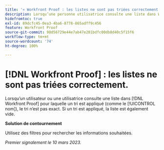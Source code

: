 ```yaml
---
title: '« Workfront Proof : les listes ne sont pas triées correctement. »'
description: Lorsqu’une personne utilisatrice consulte une liste dans Workfront Proof pour laquelle un tri est appliqué (comme le nom), le tri n’est pas exact.
hidefromtoc: true
exl-id: 89dcfc45-0ea3-4ba6-8778-865adff9c456
feature: Workfront Proof
source-git-commit: 98d56729e44e7ab47e201bdfc00db8d40c5f15f6
workflow-type: tm+mt
source-wordcount: '74'
ht-degree: 100%

---
```


# [!DNL Workfront Proof] : les listes ne sont pas triées correctement.

<!--Won't fix, valid issue-->

Lorsqu’un utilisateur ou une utilisatrice consulte une liste dans [!DNL Workfront Proof] pour laquelle un tri est appliqué (comme le [!UICONTROL nom]), le tri n’est pas exact. Si un tri est appliqué, la liste est également vide.

**Solution de contournement**

Utilisez des filtres pour rechercher les informations souhaitées.

_Premier signalement le 10 mars 2023._
